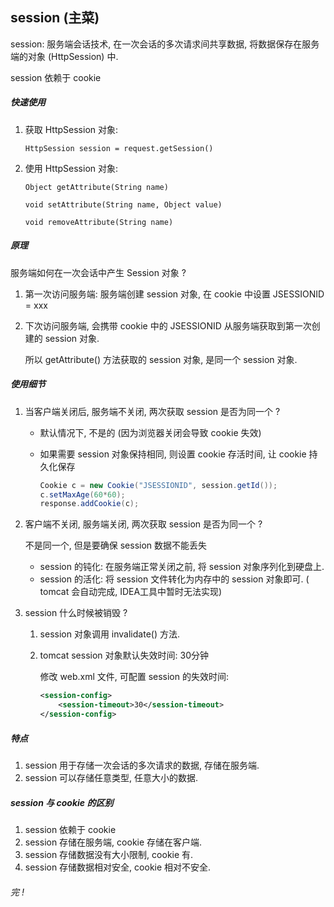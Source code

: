 ## session (主菜)

session: 服务端会话技术, 在一次会话的多次请求间共享数据, 将数据保存在服务端的对象 (HttpSession) 中.

session 依赖于 cookie



##### 快速使用

1. 获取 HttpSession 对象: 

   `HttpSession session = request.getSession()`

2. 使用 HttpSession 对象: 

   `Object getAttribute(String name)`

   `void setAttribute(String name, Object value)`

   `void removeAttribute(String name)`



##### 原理

服务端如何在一次会话中产生 Session 对象 ? 

1. 第一次访问服务端: 服务端创建 session 对象, 在 cookie 中设置 JSESSIONID = xxx

2. 下次访问服务端, 会携带 cookie 中的 JSESSIONID 从服务端获取到第一次创建的 session 对象.

   所以 getAttribute() 方法获取的 session 对象, 是同一个 session 对象.



##### 使用细节

1. 当客户端关闭后, 服务端不关闭, 两次获取 session 是否为同一个 ?

   + 默认情况下, 不是的 (因为浏览器关闭会导致 cookie 失效)

   + 如果需要 session 对象保持相同, 则设置 cookie 存活时间, 让 cookie 持久化保存

     ```java
     Cookie c = new Cookie("JSESSIONID", session.getId());
     c.setMaxAge(60*60);
     response.addCookie(c);
     ```

      

2. 客户端不关闭, 服务端关闭, 两次获取 session 是否为同一个 ?

   不是同一个, 但是要确保 session 数据不能丢失

   + session 的钝化: 在服务端正常关闭之前, 将 session 对象序列化到硬盘上.
   + session 的活化: 将 session 文件转化为内存中的 session 对象即可. ( tomcat 会自动完成, IDEA工具中暂时无法实现)

   

3. session 什么时候被销毁 ?

   1. session 对象调用 invalidate() 方法.

   2. tomcat session 对象默认失效时间: 30分钟

      修改 web.xml 文件, 可配置 session 的失效时间:

      ```xml
      <session-config>
          <session-timeout>30</session-timeout>
      </session-config>
      ```



##### 特点

1. session 用于存储一次会话的多次请求的数据, 存储在服务端.
2. session 可以存储任意类型, 任意大小的数据.



##### session 与 cookie 的区别

1. session 依赖于 cookie
2. session 存储在服务端, cookie 存储在客户端.
3. session 存储数据没有大小限制, cookie 有.
4. session 存储数据相对安全, cookie 相对不安全.





###### 完 ! 